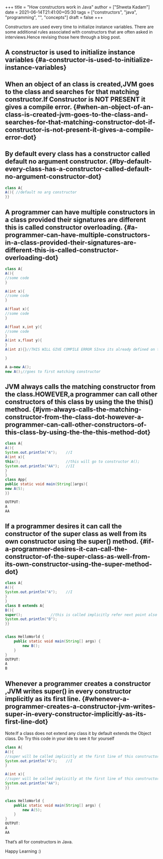 +++
title = "How constructors work in Java"
author = ["Shweta Kadam"]
date = 2021-06-14T21:41:00+05:30
tags = ["constructors", "java", "programming", "", "concepts"]
draft = false
+++

Constructors are used every time to initialize instance variables. There are some additional rules associated with constructors that are often asked in interviews.Hence revising those here through a blog post.


## A constructor is used to initialize instance variables {#a-constructor-is-used-to-initialize-instance-variables}


## When an object of an class is created,JVM goes to the class and searches for that matching constructor.If Constructor is NOT PRESENT it gives a compile error. {#when-an-object-of-an-class-is-created-jvm-goes-to-the-class-and-searches-for-that-matching-constructor-dot-if-constructor-is-not-present-it-gives-a-compile-error-dot}


## By default every class has a constructor called default no argument constructor. {#by-default-every-class-has-a-constructor-called-default-no-argument-constructor-dot}

```java
class A{
A(){ //default no arg constructor
}}
```


## A programmer can have multiple constructors in a class provided their signatures are different this is called constructor overloading. {#a-programmer-can-have-multiple-constructors-in-a-class-provided-their-signatures-are-different-this-is-called-constructor-overloading-dot}

```java
class A{
A(){
//some code
}

A(int x){
//some code
}

A(float x){
//some code
}

A(float x,int y){
//some code
}
A(int x,float y){
}
A(int z){}//THIS WILL GIVE COMPILE ERROR SInce its already defined on top.

}

A a=new A();
new A();//goes to first matching constructor
```


## JVM always calls the matching constructor from the class.HOWEVER,a programmer can call other constructors of this class by using the the this() method. {#jvm-always-calls-the-matching-constructor-from-the-class-dot-however-a-programmer-can-call-other-constructors-of-this-class-by-using-the-the-this-method-dot}

```java
class A{
A(){
System.out.println("A");    //I
A(int x){
this();                     //this will go to constructor A();
System.out.println("AA");   //II
}
}
class App{
public static void main(String[]args){
new A(5);
}}

OUTPUT:
A
AA
```


## If a programmer desires it can call the constructor of the super class as well from its own constructor using the super() method. {#if-a-programmer-desires-it-can-call-the-constructor-of-the-super-class-as-well-from-its-own-constructor-using-the-super-method-dot}

```java
class A{
A(){
System.out.println("A");    //I
}
}
class B extends A{
B(){
super();             //this is called implicitly refer next point also
System.out.println("B");
}}


class HelloWorld {
    public static void main(String[] args) {
        new B();
    }
}
OUTPUT:
A
B
```


## Whenever a programmer creates a constructor ,JVM writes super() in every constructor implicitly as its first line. {#whenever-a-programmer-creates-a-constructor-jvm-writes-super-in-every-constructor-implicitly-as-its-first-line-dot}

Note:If a class does not extend any class it by default extends the Object class. Do Try this code in your ide to see it for yourself

```java
class A{
A(){
//super will be called implicitly at the first line of this constructor and here since it does not extend any class it will extend the Object class
System.out.println("A");    //I
}

A(int x){
//super will be called implicitly at the first line of this constructor
System.out.println("AA");
}}


class HelloWorld {
    public static void main(String[] args) {
        new A(5);
    }
}
OUTPUT:
A
AA
```

That’s all for constructors in Java.

Happy Learning :)
